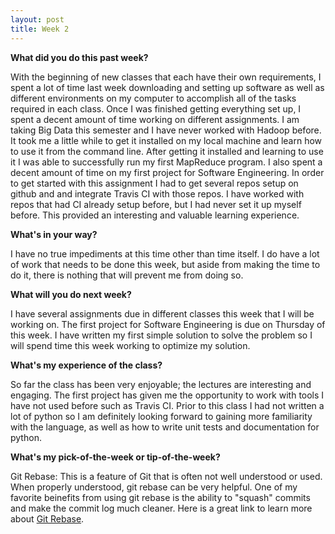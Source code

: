 ```yaml
---
layout: post
title: Week 2
---
```


**What did you do this past week?**

With the beginning of new classes that each have their own requirements, I spent a lot of time last week downloading and setting up software as well as different environments on my computer to accomplish all of the tasks required in each class.
Once I was finished getting everything set up, I spent a decent amount of time working on different assignments. I am taking Big Data this semester and I have never worked with Hadoop before. It took me a little while to get it installed on my local machine
and learn how to use it from the command line. After getting it installed and learning to use it I was able to successfully run my first MapReduce program.
I also spent a decent amount of time on my first project for Software Engineering. In order to get started with this assignment I had to get several repos setup on github and 
and integrate Travis CI with those repos. I have worked with repos that had CI already setup before, but I had never set it up myself before. This provided an interesting and valuable learning experience.

**What's in your way?**

I have no true impediments at this time other than time itself. I do have a lot of work that needs to be done this week, but aside from making the time to do it, there is nothing that will prevent me from doing so.

**What will you do next week?**

I have several assignments due in different classes this week that I will be working on. The first project for Software Engineering is due on Thursday of this week. I have written my first simple solution to solve the problem so I will spend time this week working to optimize my solution.

**What's my experience of the class?**

So far the class has been very enjoyable; the lectures are interesting and engaging. The first project has given me the opportunity to work with tools I have not used before such as Travis CI. Prior to this class I had not written a lot of python so I am definitely looking forward to gaining more familiarity with the language, as well as how to
write unit tests and documentation for python.

**What's my pick-of-the-week or tip-of-the-week?**

Git Rebase: This is a feature of Git that is often not well understood or used. When properly understood, git rebase can be very helpful. One of my favorite beinefits from using git rebase is the ability to "squash" commits and make the commit log much cleaner. Here is a great link to learn more about [Git Rebase](https://www.atlassian.com/git/tutorials/merging-vs-rebasing).

